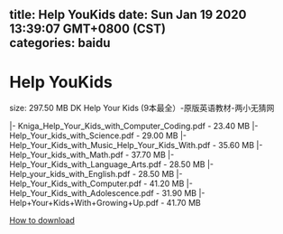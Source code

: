 
title: Help YouKids
date: Sun Jan 19 2020 13:39:07 GMT+0800 (CST)    
categories: baidu
---

# Help YouKids
size: 297.50 MB
 DK Help Your Kids (9本最全）-原版英语教材-两小无猜网
 
|- Kniga_Help_Your_Kids_with_Computer_Coding.pdf - 23.40 MB
|- Help_Your_kids_with_Science.pdf - 29.00 MB
|- Help_Your_Kids_with_Music_Help_Your_Kids_With.pdf - 35.60 MB
|- Help_Your_kids_with_Math.pdf - 37.70 MB
|- Help_Your_Kids_with_Language_Arts.pdf - 28.50 MB
|- Help_your_kids_with_English.pdf - 28.50 MB
|- Help_Your_Kids_with_Computer.pdf - 41.20 MB
|- Help_Your_Kids_with_Adolescence.pdf - 31.90 MB
|- Help+Your+Kids+With+Growing+Up.pdf - 41.70 MB

[How to download](https://bpcam.bemobtrk.com/go/2ceec3aa-1ca2-46d6-b9ff-aaa5c184517c?jno=4823)
